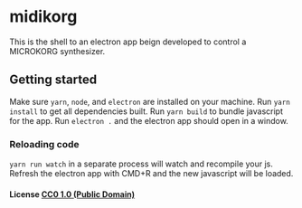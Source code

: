 # midikorg

This is the shell to an electron app beign developed to control a MICROKORG synthesizer. 

## Getting started

Make sure `yarn`, `node`, and `electron` are installed on your machine.
Run `yarn install` to get all dependencies built. 
Run `yarn build` to bundle javascript for the app.
Run `electron .` and the electron app should open in a window. 

### Reloading code

`yarn run watch` in a separate process will watch and recompile your js. Refresh the electron app with CMD+R and the new javascript will be loaded.

#### License [CC0 1.0 (Public Domain)](LICENSE.md)
